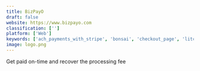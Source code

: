 ```yaml
---
title: BizPayO
draft: false 
website: https://www.bizpayo.com
classification: ['']
platform: ['Web']
keywords: ['ach_payments_with_stripe', 'bonsai', 'checkout_page', 'litch.app', 'mangopay', 'nimipay', 'open_banking_api_tracker', 'razorpay_international_payments', 'recurly', 'rewardful', 'shopify_pay', 'solo', 'stripe', 'stripe_elements', 'stripe_ios_sdk', 'teller_api', 'the_new_mollie', 'zoho_checkout']
image: logo.png
---
```

Get paid on-time and recover the processing fee